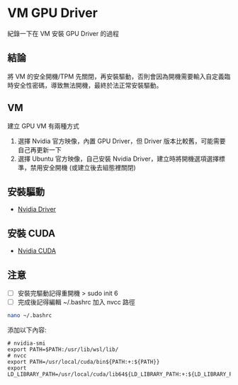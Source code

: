 # VM GPU Driver

紀錄一下在 VM 安裝 GPU Driver 的過程

## 結論
將 VM 的安全開機/TPM 先關閉，再安裝驅動，否則會因為開機需要輸入自定義臨時安全性密碼，導致無法開機，最終於法正常安裝驅動。

## VM
建立 GPU VM 有兩種方式

1. 選擇 Nvidia 官方映像，內置 GPU Driver，但 Driver 版本比較舊，可能需要自己再更新一下
2. 選擇 Ubuntu 官方映像，自己安裝 Nvidia Driver，建立時將開機選項選擇標準，禁用安全開機 (或建立後去組態裡關閉)

## 安裝驅動
- [Nvidia Driver](Nvidia-Driver.md)

## 安裝 CUDA
- [Nvidia CUDA](CUDA.md)

## 注意
- [ ] 安裝完驅動記得重開機 > sudo init 6
- [ ] 完成後記得編輯 ~/.bashrc 加入 nvcc 路徑

```bash
nano ~/.bashrc
```
添加以下內容:

```
# nvidia-smi
export PATH=$PATH:/usr/lib/wsl/lib/
# nvcc
export PATH=/usr/local/cuda/bin${PATH:+:${PATH}}
export LD_LIBRARY_PATH=/usr/local/cuda/lib64${LD_LIBRARY_PATH:+:${LD_LIBRARY_PATH}}
```
